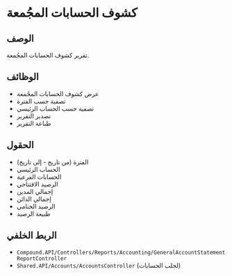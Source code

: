 # كشوف الحسابات المجُمعة

## الوصف
تقرير كشوف الحسابات المجُمعة.

## الوظائف
- عرض كشوف الحسابات المجُمعة
- تصفية حسب الفترة
- تصفية حسب الحساب الرئيسي
- تصدير التقرير
- طباعة التقرير

## الحقول
- الفترة (من تاريخ - إلى تاريخ)
- الحساب الرئيسي
- الحسابات الفرعية
- الرصيد الافتتاحي
- إجمالي المدين
- إجمالي الدائن
- الرصيد الختامي
- طبيعة الرصيد

## الربط الخلفي
- `Compound.API/Controllers/Reports/Accounting/GeneralAccountStatementReportController`
- `Shared.API/Accounts/AccountsController` (لجلب الحسابات)
